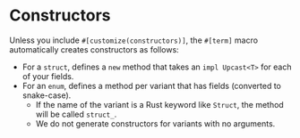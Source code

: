# Constructors

Unless you include `#[customize(constructors)]`, the `#[term]` macro automatically creates constructors as follows:

- For a `struct`, defines a `new` method that takes an `impl Upcast<T>` for each of your fields.
- For an `enum`, defines a method per variant that has fields (converted to snake-case).
  - If the name of the variant is a Rust keyword like `Struct`, the method will be called `struct_`.
  - We do not generate constructors for variants with no arguments.
